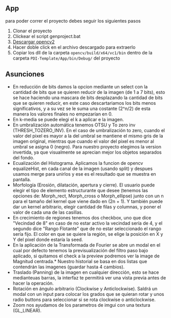 ## App

para poder correr el proyecto debes seguir los siguientes pasos 
1. Clonar el proyecto
2. Clickear el script genproject.bat
3. [Descargar opencv2](https://sourceforge.net/projects/opencvlibrary/)
4. Hacer doble click en el archivo descargado para extraerlo
5. Copiar los dll de la carpeta `opencv/build/x64/vc1/bin` dentro de la carpeta `PDI-Template/App/bin/Debug/` del proyecto


<!-- ## Notas

* Sientanse libres de hacer las preguntas o solicitar cambios al template por medio de issues
* [Aquí está la documentacion de opencv2](https://docs.opencv.org/4.4.0/)
* Para construir el proyecto se usa [premake5](https://premake.github.io). Para agregar librerías se debe modificar el script premake5.lua y correr el script genproject.bat  -->

## Asunciones

* En reducción de bits damos la opcion mediante un select con la cantidad de bits que se quieren reducir de la imagen (de 1 a 7 bits), esto se hace haciendo una mascara de bits desplazando la cantidad de bits que se quieren reducir, en este caso descartariamos los bits menos significativos, y a su vez se le suma una costante (2^n/2) de esta manera los valores finales no empezarían en 0. 
* En k-media se puede elegi el k a aplicar e la imagen.
* En umbralización automática tenemos OTSU y To zero inv (THRESH_TOZERO_INV). En el caso de umbralización to zero, cuando el valor del pixel es mayor a la del umbral se mantiene el mismo gris de la imagen original, mientras que cuando el valor del pixel es menor al umbral se asigna 0 (negro). Para nuestro proyecto elegimos la version invertida, ya que visualmente se aprecian mejor los objetos separados del fondo.
* Ecualización del Histograma. Aplicamos la funcion de opencv equalizeHist, en cada canal de la imagen (usando split) y despues usamos merge para unirlos y ese es el resultado que se muestra en pantalla.
* Morfología (Erosión, dilatación, apertura y cierre). El usuario puede elegir el tipo de elemento estructurante que desee (tenemos las opciones de: Morph_rect, Morph_cross o Morph_ellipse) junto con un n para el tamaño del kernel que viene dado en (2n + 1). Y también puede dar un kernel arbitrario, elegir cantidad de filas y columnas, y poner el valor de cada una de las casillas.
* En crecimiento de regiones tenemos dos checkbox, uno que dice "Vecindad de 8" en caso de no estar activo la vecindad sería de 4, y el segundo dice "Rango Flotante" que de no estar seleccionado el rango sería fijo. El color en que se quiere la región, se elige la posición en X y Y del pixel donde estaría la seed.
* En la aplicación de la Transformada de Fourier se abre un modal en el cual por defecto tenemos la previsualización del filtro paso bajo aplicado, si quitamos el check a la preview podremos ver la image de Magnitud centrada.* Nuestro historial se basa en dos listas que contendrán las imagenes (guardar hasta 4 cambios).
* Traslado (Panning) de la imagen en cualquier dirección, esto se hace medianteuas barras, la interfaz te permitirá ver una vista previa antes de hacer la operación.
* Rotación en ángulo arbitrario (Clockwise y Anticlockwise). Saldrá un modal con un input para colocar los grados que se quieran rotar y unos radio buttons para seleccionar si se rota clockwise o anticlockwise.
* Zoom nos ayudamos de los parametros de imgui con una textura (GL_LINEAR).